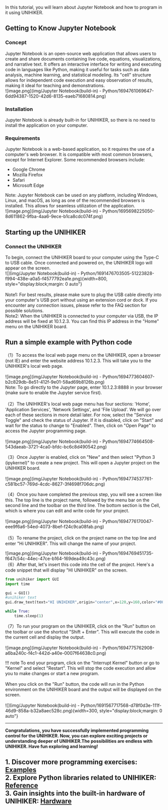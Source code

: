 In this tutorial, you will learn about Jupyter Notebook and how to program in it using UNIHIKER.
<a name="RMpys"></a>
## **Getting to Know Jupyter Notebook**
<a name="C3Tuh"></a>
### **Concept**
Jupyter Notebook is an open-source web application that allows users to create and share documents containing live code, equations, visualizations, and narrative text. It offers an interactive interface for writing and executing code in languages like Python, making it useful for tasks such as data analysis, machine learning, and statistical modeling. Its "cell" structure allows for independent code execution and easy observation of results, making it ideal for teaching and demonstrations.<br />![image.png](img/Jupyter Notebook(build-in) - Python/1694761069647-6dd94387-1520-42d6-8135-eaeb71680814.png)
<a name="lZdFc"></a>
### **Installation**
Jupyter Notebook is already built-in for UNIHIKER, so there is no need to install the application on your computer.
<a name="w8vW2"></a>
### **Requirements** 
Jupyter Notebook is a web-based application, so it requires the use of a computer's web browser. It is compatible with most common browsers, except for Internet Explorer. Some recommended browsers include:

- Google Chrome
- Mozilla Firefox
- Safari
- Microsoft Edge

Note: Jupyter Notebook can be used on any platform, including Windows, Linux, and macOS, as long as one of the recommended browsers is installed. This allows for seamless utilization of the application.<br />![image.png](img/Jupyter Notebook(build-in) - Python/1695698225050-8d611862-9fba-4aa6-9ece-b1ca8cdc074f.png)
<a name="crSyD"></a>
## **Starting up the UNIHIKER**
<a name="dJkok"></a>
### **Connect the UNIHIKER**
To begin, connect the UNIHIKER board to your computer using the Type-C to USB cable. Once connected and powered on, the UNIHIKER logo will appear on the screen.<br />![](img/Jupyter Notebook(build-in) - Python/1691476703505-51223828-f994-438e-a0a5-f4577792ea1e.png){width=800, style="display:block;margin: 0 auto"}  
<br />Note1: For best results, please make sure to plug the USB cable directly into your computer's USB port without using an extension cord or dock. If you encounter any connection issues, please refer to the FAQ section for possible solutions.<br />Note2: When the UNIHIKER is connected to your computer via USB, the IP address will be fixed at 10.1.2.3. You can find this IP address in the "Home" menu on the UNIHIKER board.
<a name="PX7es"></a>
## **Run a simple example with Python code**
（1）To access the local web page menu on the UNIHIKER, open a browser (not IE) and enter the website address 10.1.2.3. This will take you to the UNIHIKER's local web page.<br />  
![image.png](img/Jupyter Notebook(build-in) - Python/1694773604607-b2c829db-8e51-412f-9e01-58ad69b8126b.png)<br />Note: To go directly to the Jupyter page, enter 10.1.2.3:8888 in your browser (make sure to enable the Jupyter service first).<br />  
（2）The UNIHIKER's local web page menu has four sections: 'Home', 'Application Services', 'Network Settings', and 'File Upload'. We will go over each of these sections in more detail later. For now, select the "Service Toggle" and check the status of Jupyter. If it is disabled, click on "Start" and wait for the status to change to "Enabled". Then, click on "Open Page" to access the Jupyter programming page.<br />  
![image.png](img/Jupyter Notebook(build-in) - Python/1694774664508-543daeab-3721-4ca0-bfdc-bc6c8d490542.png)

（3）Once Jupyter is enabled, click on "New" and then select "Python 3 (ipykernel)" to create a new project. This will open a Jupyter project on the UNIHIKER board.<br />  
![image.png](img/Jupyter Notebook(build-in) - Python/1694774537761-c581bc57-769d-4cdc-8627-3f4698f706dc.png)<br />  

（4）Once you have completed the previous step, you will see a screen like this. The top line is the project name, followed by the menu bar on the second line and the toolbar on the third line. The bottom section is the Cell, which is where you can edit and write code for your project.<br />  
![image.png](img/Jupyter Notebook(build-in) - Python/1694776170047-eee9f6a6-54ed-4073-8bef-f24c9ca08fab.png)<br />  
（5）To rename the project, click on the project name on the top line and enter "Hi UNIHIKER". This will change the name of your project.<br />    

![image.png](img/Jupyter Notebook(build-in) - Python/1694769451735-f647c54c-44ec-47ce-b164-169dea49c43c.png)<br />  （6）After that,  let's insert this code into the cell of the project. Here's a code snippet that will display "HI UNIHIKER" on the screen.  
```python
from unihiker import GUI
import time

gui = GUI()
#unihiker text
gui.draw_text(text="HI UNIHIKER",origin="center",x=120,y=160,color="#0066CC")

while True:
    time.sleep(1)
```  

（7）To run your program on the UNIHIKER, click on the "Run" button on the toolbar or use the shortcut "Shift + Enter". This will execute the code in the current cell and display the output.<br />  
![image.png](img/Jupyter Notebook(build-in) - Python/1694775762908-a6ba240c-f4c1-442d-a40e-0007f64638c0.png)<br />  

!!! note
    To end your program, click on the "Interrupt Kernel" button or go to "Kernel" and select "Restart". This will stop the code execution and allow you to make changes or start a new program.<br />  
    When you click on the "Run" button, the code will run in the Python environment on the UNIHIKER board and the output will be displayed on the screen.<br />  
![](img/Jupyter Notebook(build-in) - Python/1691567717568-d78f0d3e-111f-46d9-858a-b32a8aec528c.png){width=300, style="display:block;margin: 0 auto"}<br />  

  


---  
**Congratulations, you have successfully implemented programming control for the UNIHIKER. Now, you can explore exciting projects or understanding deeper of UNIHIKER.The possibilities are endless with UNIHIKER. Have fun exploring and learning!**  

**1. Discover more programming exercises: [Examples](../../wiki/Examples/PythonCodingExamples/BasicExamples/examples_py_hellounihiker.md)**  
**2. Explore Python libraries related to UNIHIKER: [Reference](../../wiki/LanguageReference/Part1UNIHIKER/ScreenDisplay/reference_unihiker_draw_text.md)**  
**3. Gain insights into the built-in hardware of UNIHIKER: [Hardware ](../../wiki/HardwareReference/hardware_reference_introduction.md)**    
---  


